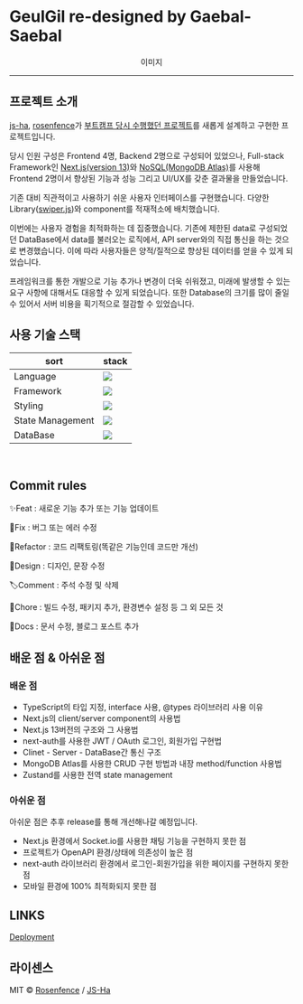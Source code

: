 # GeulGil re-designed by Gaebal-Saebal

<p align="center">
이미지
</p>

---

## 프로젝트 소개

[js-ha](https://github.com/js-ha), [rosenfence](https://github.com/rosenfence)가 [부트캠프 당시 수행했던 프로젝트](https://github.com/codestates-seb/seb40_main_031)를 새롭게 설계하고 구현한 프로젝트입니다.

당시 인원 구성은 Frontend 4명, Backend 2명으로 구성되어 있었으나, Full-stack Framework인 [Next.js(version 13)](https://nextjs.org/)와 [NoSQL(MongoDB Atlas)](https://www.mongodb.com/)를 사용해 Frontend 2명이서 향상된 기능과 성능 그리고 UI/UX를 갖춘 결과물을 만들었습니다.

기존 대비 직관적이고 사용하기 쉬운 사용자 인터페이스를 구현했습니다. 다양한 Library([swiper.js](https://swiperjs.com/))와 component를 적재적소에 배치했습니다.

이번에는 사용자 경험을 최적화하는 데 집중했습니다. 기존에 제한된 data로 구성되었던 DataBase에서 data를 불러오는 로직에서, API server와의 직접 통신을 하는 것으로 변경했습니다. 이에 따라 사용자들은 양적/질적으로 향상된 데이터를 얻을 수 있게 되었습니다.

프레임워크를 통한 개발으로 기능 추가나 변경이 더욱 쉬워졌고, 미래에 발생할 수 있는 요구 사항에 대해서도 대응할 수 있게 되었습니다. 또한 Database의 크기를 많이 줄일 수 있어서 서버 비용을 획기적으로 절감할 수 있었습니다.
<br>

## 사용 기술 스택

| sort             | stack                                                                                                            |
| ---------------- | ---------------------------------------------------------------------------------------------------------------- |
| Language         | <img src="https://img.shields.io/badge/TypeScript-3178C6?style=for-the-badge&logo=TypeScript&logoColor=white">   |
| Framework        | <img src="https://img.shields.io/badge/nextdotjs-000000?style=for-the-badge&logo=nextdotjs&logoColor=white">     |
| Styling          | <img src="https://img.shields.io/badge/tailwindcss-06B6D4?style=for-the-badge&logo=tailwindcss&logoColor=white"> |
| State Management | <img src="https://img.shields.io/badge/zustand-f06f34?style=for-the-badge&logo=zustand&logoColor=white">         |
| DataBase         | <img src="https://img.shields.io/badge/mongodb-47A248?style=for-the-badge&logo=mongodb&logoColor=white">         |

<br>

## Commit rules

✨Feat : 새로운 기능 추가 또는 기능 업데이트

🔨Fix : 버그 또는 에러 수정

👀Refactor : 코드 리팩토링(똑같은 기능인데 코드만 개선)

🎨Design : 디자인, 문장 수정

🏷Comment : 주석 수정 및 삭제

🍎Chore : 빌드 수정, 패키지 추가, 환경변수 설정 등 그 외 모든 것

📝Docs : 문서 수정, 블로그 포스트 추가

## 배운 점 & 아쉬운 점

### 배운 점

- TypeScript의 타입 지정, interface 사용, @types 라이브러리 사용 이유
- Next.js의 client/server component의 사용법
- Next.js 13버전의 구조와 그 사용법
- next-auth를 사용한 JWT / OAuth 로그인, 회원가입 구현법
- Clinet - Server - DataBase간 통신 구조
- MongoDB Atlas를 사용한 CRUD 구현 방법과 내장 method/function 사용법
- Zustand를 사용한 전역 state management

### 아쉬운 점

아쉬운 점은 추후 release를 통해 개선해나갈 예정입니다.

- Next.js 환경에서 Socket.io를 사용한 채팅 기능을 구현하지 못한 점
- 프로젝트가 OpenAPI 환경/상태에 의존성이 높은 점
- next-auth 라이브러리 환경에서 로그인-회원가입을 위한 페이지를 구현하지 못한 점
- 모바일 환경에 100% 최적화되지 못한 점

## LINKS

<a href="https://geulgil.vercel.app" target="_blank">Deployment</a>
<br>

## 라이센스

MIT &copy; [Rosenfence](mailto:rosenfence@gmail.com) / [JS-Ha](mailto:jshaha0911@gmail.com)
